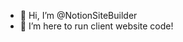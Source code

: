 - 👋 Hi, I’m @NotionSiteBuilder
- 👀 I’m here to run client website code! 

<!---
NotionSiteBuilder/NotionSiteBuilder is a ✨ special ✨ repository because its `README.md` (this file) appears on your GitHub profile.
You can click the Preview link to take a look at your changes.
--->
